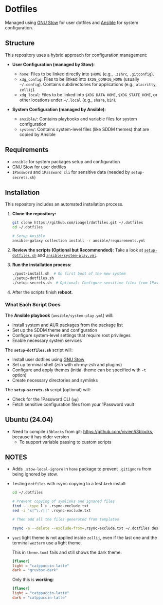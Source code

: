 # Dotfiles

Managed using [GNU Stow](https://www.gnu.org/software/stow/) for user dotfiles and [Ansible](https://www.ansible.com/) for system configuration.

## Structure

This repository uses a hybrid approach for configuration management:

- **User Configuration (managed by Stow):**
  - `home`: Files to be linked directly into `$HOME` (e.g., `.zshrc`, `.gitconfig`).
  - `xdg_config`: Files to be linked into `$XDG_CONFIG_HOME` (usually `~/.config`). Contains subdirectories for applications (e.g., `alacritty`, `zellij`).
  - `xdg_local`: Files to be linked into `$XDG_DATA_HOME`, `$XDG_STATE_HOME`, or other locations under `~/.local` (e.g., `share`, `bin`).

- **System Configuration (managed by Ansible):**
  - `ansible/`: Contains playbooks and variable files for system configuration
  - `system/`: Contains system-level files (like SDDM themes) that are copied by Ansible

## Requirements

- `ansible` for system packages setup and configuration
- [GNU Stow](https://www.gnu.org/software/stow/) for user dotfiles
- `1Password` and `1Password cli` for sensitive data (needed by `setup-secrets.sh`)

## Installation

This repository includes an automated installation process.

1. **Clone the repository:**

   ```sh
   git clone https://github.com/ioagel/dotfiles.git ~/.dotfiles
   cd ~/.dotfiles

   # Setup Ansible
   ansible-galaxy collection install -r ansible/requirements.yml
   ```

2. **Review the scripts (Optional but Recommended):**
   Take a look at [`setup-dotfiles.sh`](./setup-dotfiles.sh) and [`ansible/system-play.yml`](./ansible/system-play.yml).

3. **Run the installation process:**

   ```bash
   ./post-install.sh  # On first boot of the new system
   ./setup-dotfiles.sh
   ./setup-secrets.sh  # Optional: Configure sensitive files from 1Password
   ```

4. After the scripts finish **reboot**.

### What Each Script Does

The **Ansible playbook** (`ansible/system-play.yml`) will:

- Install system and AUR packages from the package list
- Set up the SDDM theme and configuration
- Configure system-level settings that require root privileges
- Enable necessary system services

The **`setup-dotfiles.sh`** script will:

- Install user dotfiles using [GNU Stow](https://www.gnu.org/software/stow/)
- Set up terminal shell (zsh with oh-my-zsh and plugins)
- Configure and apply themes (initial theme can be specified with `-t` option)
- Create necessary directories and symlinks

The **`setup-secrets.sh`** script (optional) will:

- Check for the 1Password CLI (`op`)
- Fetch sensitive configuration files from your 1Password vault

## Ubuntu (24.04)

- Need to compile `i3blocks` from git: <https://github.com/vivien/i3blocks>, because it has older version
  - To support variable passing to custom scripts

## NOTES

- Adds `.stow-local-ignore` in `home` package to prevent `.gitignore` from being ignored by stow.

- Testing `dotfiles` with rsync copying to a test `Arch` install:
  
  ```sh
  cd ~/.dotfiles

  # Prevent copying of symlinks and ignored files
  find . -type l > .rsync-exclude.txt
  sed -i 's|^\./||' .rsync-exclude.txt

  # Then add all the files generated from templates

  rsync -a --delete --exclude-from=.rsync-exclude.txt ~/.dotfiles dest/
  ```

- `yazi` light theme is not applied inside `zellij`, even if the last one and the terminal `wezterm` use a light theme.

  This in `theme.toml` fails and still shows the dark theme:

  ```toml
  [flavor]
  light = "catppuccin-latte"
  dark = "gruvbox-dark"
  ```

  Only this is **working**:

  ```toml
  [flavor]
  light = "catppuccin-latte"
  dark = "catppuccin-latte"
  ```
